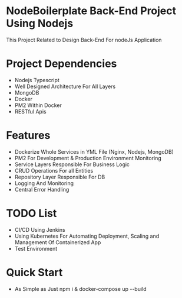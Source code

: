 # NodeBoilerplate Back-End Project Using Nodejs

This Project Related to Design Back-End For nodeJs Application

# Project Dependencies

- Nodejs Typescript
- Well Designed Architecture For All Layers
- MongoDB
- Docker
- PM2 Within Docker
- RESTful Apis

# Features

- Dockerize Whole Services in YML File (Nginx, Nodejs, MongoDB)
- PM2 For Development & Production Environment Monitoring
- Service Layers Responsible For Business Logic
- CRUD Operations For all Entities
- Repository Layer Responsible For DB
- Logging And Monitoring
- Central Error Handling

# TODO List

- CI/CD Using Jenkins
- Using Kubernetes For Automating Deployment, Scaling and Management Of Containerized App
- Test Environment

# Quick Start

- As Simple as Just npm i & docker-compose up --build
